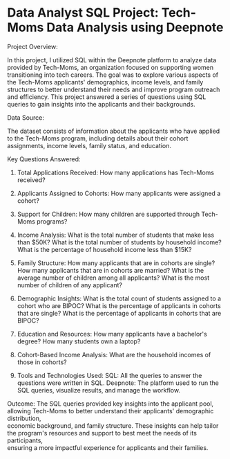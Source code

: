 # Data Analyst SQL Project: Tech-Moms Data Analysis using Deepnote 
  
  Project Overview:

  In this project, I utilized SQL within the Deepnote platform to analyze data provided by Tech-Moms, an organization focused on supporting women transitioning into tech careers.
  The goal was to explore various aspects of the Tech-Moms applicants' demographics, income levels, and family structures to better understand their needs and improve program 
  outreach and efficiency. This project answered a series of questions using SQL queries to gain insights into the applicants and their backgrounds.

  Data Source:

  The dataset consists of information about the applicants who have applied to the Tech-Moms program, including details about their cohort assignments, income levels, family status, and education.

  Key Questions Answered:

  1.  Total Applications Received:
        How many applications has Tech-Moms received?
  
  2.  Applicants Assigned to Cohorts:
        How many applicants were assigned a cohort?

  3.  Support for Children:
        How many children are supported through Tech-Moms programs?

  4.  Income Analysis:
        What is the total number of students that make less than $50K?
        What is the total number of students by household income?
        What is the percentage of household income less than $15K?

  5.  Family Structure:
        How many applicants that are in cohorts are single?
        How many applicants that are in cohorts are married?
        What is the average number of children among all applicants?
        What is the most number of children of any applicant?
 
  6.  Demographic Insights:
        What is the total count of students assigned to a cohort who are BIPOC?
        What is the percentage of applicants in cohorts that are single?
        What is the percentage of applicants in cohorts that are BIPOC?
 
  7. Education and Resources:
        How many applicants have a bachelor's degree?
        How many students own a laptop?
  
  8.  Cohort-Based Income Analysis:
        What are the household incomes of those in cohorts?
 
  9.  Tools and Technologies Used:
        SQL: All the queries to answer the questions were written in SQL.
        Deepnote: The platform used to run the SQL queries, visualize results, and manage the workflow.

Outcome:
  The SQL queries provided key insights into the applicant pool, allowing Tech-Moms to better understand their applicants' demographic distribution,   
  economic background, and family structure. These insights can help tailor the program's resources and support to best meet the needs of its participants,  
  ensuring a more impactful experience for applicants and their families.
